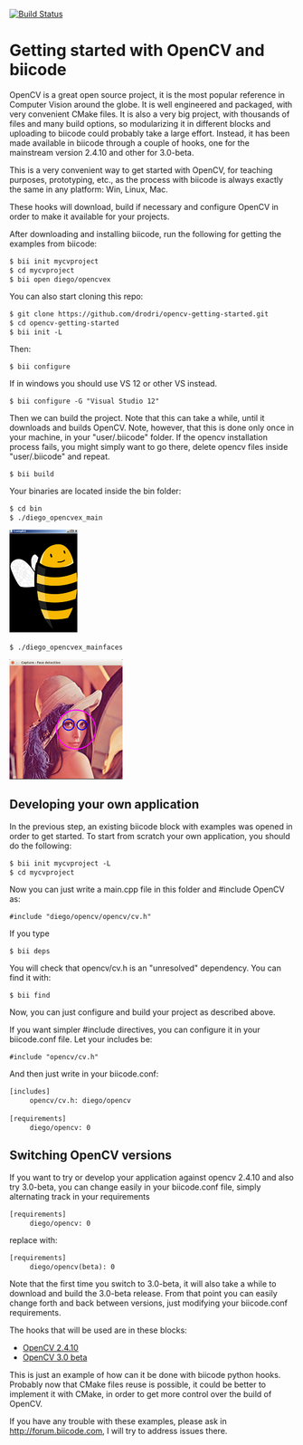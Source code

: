 [![Build Status](https://webapi.biicode.com/v1/badges/diego/diego/opencvex/master)](https://www.biicode.com/diego/opencvex) 

# Getting started with OpenCV and biicode

OpenCV is a great open source project, it is the most popular reference in Computer Vision around the globe.
It is well engineered and packaged, with very convenient CMake files. It is also a very big project, with
thousands of files and many build options, so modularizing it in different blocks and uploading to biicode
could probably take a large effort. Instead, it has been made available in biicode through a couple of hooks, one
for the mainstream version 2.4.10 and other for 3.0-beta.

This is a very convenient way to get started with OpenCV, for teaching purposes, prototyping, etc., as the process
with biicode is always exactly the same in any platform: Win, Linux, Mac.

These hooks will download, build if necessary and configure OpenCV in order to make it available for your projects.

After downloading and installing biicode, run the following for getting the examples from biicode:

	$ bii init mycvproject
	$ cd mycvproject
	$ bii open diego/opencvex

You can also start cloning this repo:

	$ git clone https://github.com/drodri/opencv-getting-started.git
	$ cd opencv-getting-started
	$ bii init -L

Then:

	$ bii configure

If in windows you should use VS 12 or other VS instead.

	$ bii configure -G "Visual Studio 12" 

Then we can build the project. Note that this can take a while, until it downloads and builds OpenCV. Note, however,
that this is done only once in your machine, in your "user/.biicode" folder. If the opencv installation process fails,
you might simply want to go there, delete opencv files inside "user/.biicode" and repeat. 

	$ bii build

Your binaries are located inside the bin folder:

	$ cd bin
	$ ./diego_opencvex_main

![BiiCV](https://raw.githubusercontent.com/drodri/opencv-getting-started/master/biiapp.png)


	$ ./diego_opencvex_mainfaces


![BiiCV](https://raw.githubusercontent.com/drodri/opencv-getting-started/master/lena.png)

## Developing your own application

In the previous step, an existing biicode block with examples was opened in order to get started.
To start from scratch your own application, you should do the following:

	$ bii init mycvproject -L
	$ cd mycvproject

Now you can just write a main.cpp file in this folder and #include OpenCV as:

	#include "diego/opencv/opencv/cv.h"

If you type

	$ bii deps

You will check that opencv/cv.h is an "unresolved" dependency. You can find it with:

	$ bii find

Now, you can just configure and build your project as described above.

If you want simpler #include directives, you can configure it in your biicode.conf file. Let your includes be:

	#include "opencv/cv.h"

And then just write in your biicode.conf:

	[includes]
		 opencv/cv.h: diego/opencv

	[requirements]
		 diego/opencv: 0

## Switching OpenCV versions

If you want to try or develop your application against opencv 2.4.10 and also try 3.0-beta, you can change easily in
your biicode.conf file, simply alternating track in your requirements

	[requirements]
		 diego/opencv: 0

replace with:

	[requirements]
		 diego/opencv(beta): 0

Note that the first time you switch to 3.0-beta, it will also take a while to download and build the 3.0-beta release.
From that point you can easily change forth and back between versions, just modifying your biicode.conf requirements.

The hooks that will be used are in these blocks:

 * [OpenCV 2.4.10](http://www.biicode.com/diego/opencv)
 * [OpenCV 3.0 beta](http://www.biicode.com/diego/diego/opencv/beta)


This is just an example of how can it be done with biicode python hooks. Probably now that CMake files reuse is possible, 
it could be better to implement it with CMake, in order to get more control over the build of OpenCV.

If you have any trouble with these examples, please ask in http://forum.biicode.com, I will try to address issues there.
